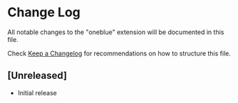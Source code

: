 # Change Log

All notable changes to the "oneblue" extension will be documented in this file.

Check [Keep a Changelog](http://keepachangelog.com/) for recommendations on how to structure this file.

## [Unreleased]

- Initial release